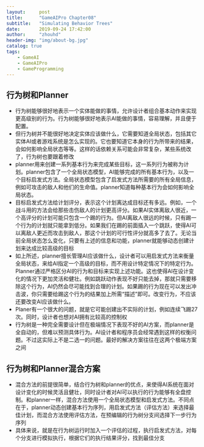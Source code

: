 ```yaml
---
layout:     post
title:      "GameAIPro Chapter08"
subtitle:   "Simulating Behavior Trees"
date:       2019-09-24 17:42:00
author:     "zhouhd"
header-img: "img/about-bg.jpg"
catalog: true
tags:
    - GameAI
    - GameAIPro
    - GameProgramming
---
```


## 行为树和Planner
   - 行为树能够很好地表示一个实体能做的事情，允许设计者组合基本动作来实现更高级别的行为。行为树能够很好地表示AI能做的事情，容易理解，并且便于配置。
   - 但行为树并不能很好地决定实体应该做什么，它需要知道全局状态，包括其它实体AI或者游戏系统是怎么实现的。它也要知道它本身的行为所带来的结果，会如何影响全局状态等等。这样的话依赖关系可能会非常复杂，某些系统改了，行为树也要跟着修改
   - planner用来创建一系列基本行为来完成某些目标，这一系列行为被称为计划。planner包含了一个全局状态模型，AI能够完成的所有基本行为，以及一个目标启发式方法。全局状态模型包含了启发式方法所需要的所有全局信息，例如可攻击的敌人和他们的生命值。planner知道每种基本行为会如何影响全局状态。
   - 目标启发式方法给计划评分，表示这个计划离达成目标还有多远。例如，一个战斗用的方法会给那些击伤敌人的计划更高评分。如果AI实体离敌人很近，一个高评分的计划可能只包含一个踢的行为。但AI离敌人很远的时候，只有踢一个行为的计划就只能拿到低分。如果我们在踢的前面插入一个跳跃，使得AI可以离敌人更近而攻击到敌人，那这个计划的可行性评分就高多了去了。无论当前全局状态怎么变化，只要有上述的信息和功能，planner就能够动态创建计划来达成比较高级的目标
   - 如上所述，planner擅长管理AI应该做什么，设计者可以用启发式方法来衡量全局状态，来给AI指定一个高级的目标，而不用设计特定情况下的特定行为。Planner通过严格区分AI的行为和目标来实现上述功能。这也使得AI在设计变化的情况下更加灵活和健壮。例如跳跃动作表现不好只能去掉，那就只需要移除这个行为，AI仍然会尽可能找到合理的计划。如果踢的行为现在可以发出冲击波，你只需要给踢这个行为的结果加上所需“描述”即可。改变行为，不应该还要改变AI应该做什么。
   - Planer有一个很大的问题，就是它可能创建出不实际的计划，例如连续飞踢27次。同时，设计者也想对AI拥有比较高的控制权
   - 行为树是一种完全需要设计但在极端情况下表现不好的AI方案，而planner是全自动的，但难以预测具体行为。AI设计者和程序员会经常遇到这样的权衡问题。不过这实际上不是二选一的问题。最好的解决方案往往在这两个极端方案之间

## 行为树和Planner混合方案
   - 混合方法的前提很简单，结合行为树和planner的优点，来使得AI系统在面对设计变化的时候灵活且健壮，同时设计者对AI可以执行的行为能够有全盘控制。和planner一样，混合方法使用一个全局状态模型和启发式方法。不同点在于，planner动态创建基本行为序列，用启发式方法（评估方法）来选择最佳计划，而混合方法使用评估方法，在预编辑的行为树分支间选择下一步行为序列
   - 具体来说，就是在行为树运行时加入一个评估的过程，执行启发式方法，对每个分支进行模拟执行，根据它们的执行结果评分，找到最佳分支

